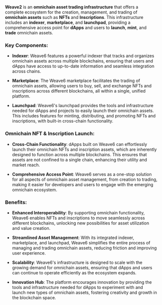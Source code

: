 
**Weave2** is an **omnichain asset trading infrastructure** that offers a complete ecosystem for the creation, management, and trading of **omnichain assets** such as **NFTs** and **Inscriptions**. This infrastructure includes an **indexer**, **marketplace**, and **launchpad**, providing a comprehensive access point for **dApps** and users to **launch**, **mint**, and **trade** omnichain assets.

### Key Components:

- **Indexer**: Weave6 features a powerful indexer that tracks and organizes omnichain assets across multiple blockchains, ensuring that users and dApps have access to up-to-date information and seamless integration across chains.

- **Marketplace**: The Weave6 marketplace facilitates the trading of omnichain assets, allowing users to buy, sell, and exchange NFTs and inscriptions across different blockchains, all within a single, unified platform.

- **Launchpad**: Weave6's launchpad provides the tools and infrastructure needed for dApps and projects to easily launch their omnichain assets. This includes features for minting, distributing, and promoting NFTs and inscriptions, with built-in cross-chain functionality.

### Omnichain NFT & Inscription Launch:

- **Cross-Chain Functionality**: dApps built on Weave6 can effortlessly launch their omnichain NFTs and inscription assets, which are inherently designed to function across multiple blockchains. This ensures that assets are not confined to a single chain, enhancing their utility and market reach.

- **Comprehensive Access Point**: Weave6 serves as a one-stop solution for all aspects of omnichain asset management, from creation to trading, making it easier for developers and users to engage with the emerging omnichain ecosystem.

### Benefits:

- **Enhanced Interoperability**: By supporting omnichain functionality, Weave6 enables NFTs and inscriptions to move seamlessly across different blockchains, unlocking new possibilities for asset utilization and value creation.

- **Streamlined Asset Management**: With its integrated indexer, marketplace, and launchpad, Weave6 simplifies the entire process of managing and trading omnichain assets, reducing friction and improving user experience.

- **Scalability**: Weave6's infrastructure is designed to scale with the growing demand for omnichain assets, ensuring that dApps and users can continue to operate efficiently as the ecosystem expands.

- **Innovation Hub**: The platform encourages innovation by providing the tools and infrastructure needed for dApps to experiment with and launch new types of omnichain assets, fostering creativity and growth in the blockchain space.
